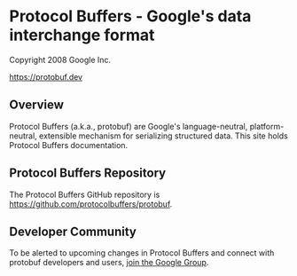 # Protocol Buffers - Google's data interchange format

Copyright 2008 Google Inc.

https://protobuf.dev

## Overview

Protocol Buffers (a.k.a., protobuf) are Google's language-neutral,
platform-neutral, extensible mechanism for serializing structured data. This
site holds Protocol Buffers documentation.

## Protocol Buffers Repository

The Protocol Buffers GitHub repository is
https://github.com/protocolbuffers/protobuf.

## Developer Community

To be alerted to upcoming changes in Protocol Buffers and connect with protobuf
developers and users,
[join the Google Group](https://groups.google.com/g/protobuf).
